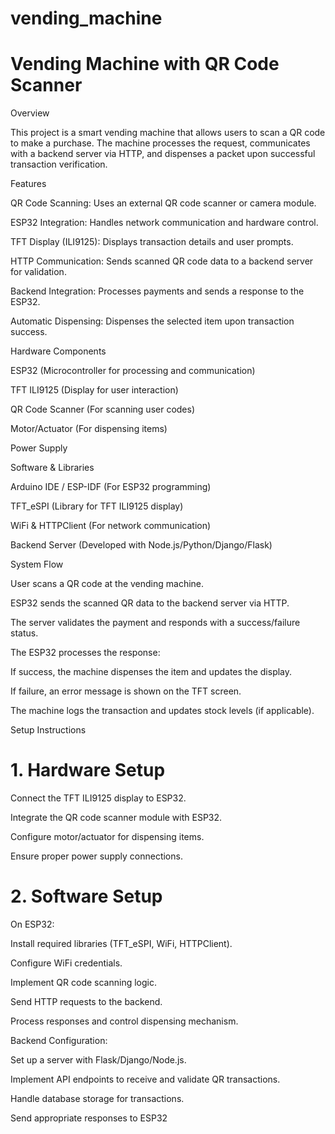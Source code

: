 # vending_machine

# Vending Machine with QR Code Scanner

Overview

This project is a smart vending machine that allows users to scan a QR code to make a purchase. The machine processes the request, communicates with a backend server via HTTP, and dispenses a packet upon successful transaction verification.

Features

QR Code Scanning: Uses an external QR code scanner or camera module.

ESP32 Integration: Handles network communication and hardware control.

TFT Display (ILI9125): Displays transaction details and user prompts.

HTTP Communication: Sends scanned QR code data to a backend server for validation.

Backend Integration: Processes payments and sends a response to the ESP32.

Automatic Dispensing: Dispenses the selected item upon transaction success.

Hardware Components

ESP32 (Microcontroller for processing and communication)

TFT ILI9125 (Display for user interaction)

QR Code Scanner (For scanning user codes)

Motor/Actuator (For dispensing items)

Power Supply

Software & Libraries

Arduino IDE / ESP-IDF (For ESP32 programming)

TFT_eSPI (Library for TFT ILI9125 display)

WiFi & HTTPClient (For network communication)

Backend Server (Developed with Node.js/Python/Django/Flask)

System Flow

User scans a QR code at the vending machine.

ESP32 sends the scanned QR data to the backend server via HTTP.

The server validates the payment and responds with a success/failure status.

The ESP32 processes the response:

If success, the machine dispenses the item and updates the display.

If failure, an error message is shown on the TFT screen.

The machine logs the transaction and updates stock levels (if applicable).

Setup Instructions

# 1. Hardware Setup

Connect the TFT ILI9125 display to ESP32.

Integrate the QR code scanner module with ESP32.

Configure motor/actuator for dispensing items.

Ensure proper power supply connections.

# 2. Software Setup

On ESP32:

Install required libraries (TFT_eSPI, WiFi, HTTPClient).

Configure WiFi credentials.

Implement QR code scanning logic.

Send HTTP requests to the backend.

Process responses and control dispensing mechanism.

Backend Configuration:

Set up a server with Flask/Django/Node.js.

Implement API endpoints to receive and validate QR transactions.

Handle database storage for transactions.

Send appropriate responses to ESP32
